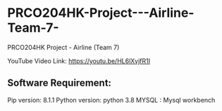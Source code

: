 # PRCO204HK-Project---Airline-Team-7-
PRCO204HK Project - Airline (Team 7)

YouTube Video Link: 
https://youtu.be/HL6lXvjfR1I

## Software Requirement:
Pip version: 8.1.1
Python version: python 3.8
MYSQL : Mysql workbench

